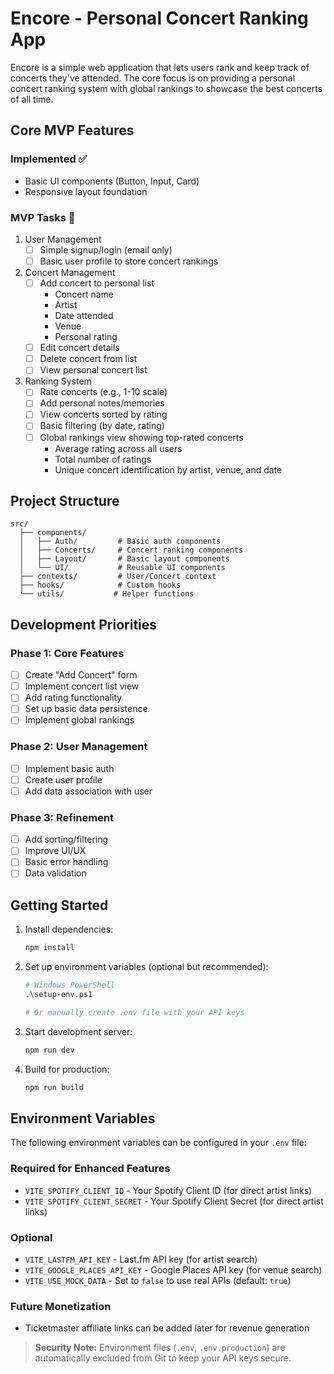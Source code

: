 # Encore - Personal Concert Ranking App

Encore is a simple web application that lets users rank and keep track of concerts they've attended. The core focus is on providing a personal concert ranking system with global rankings to showcase the best concerts of all time.

## Core MVP Features

### Implemented ✅
- Basic UI components (Button, Input, Card)
- Responsive layout foundation

### MVP Tasks 🎯
1. User Management
   - [ ] Simple signup/login (email only)
   - [ ] Basic user profile to store concert rankings

2. Concert Management
   - [ ] Add concert to personal list
     - Concert name
     - Artist
     - Date attended
     - Venue
     - Personal rating
   - [ ] Edit concert details
   - [ ] Delete concert from list
   - [ ] View personal concert list

3. Ranking System
   - [ ] Rate concerts (e.g., 1-10 scale)
   - [ ] Add personal notes/memories
   - [ ] View concerts sorted by rating
   - [ ] Basic filtering (by date, rating)
   - [ ] Global rankings view showing top-rated concerts
     - Average rating across all users
     - Total number of ratings
     - Unique concert identification by artist, venue, and date

## Project Structure

```
src/
  ├── components/
  │   ├── Auth/         # Basic auth components
  │   ├── Concerts/     # Concert ranking components
  │   ├── Layout/       # Basic layout components
  │   └── UI/           # Reusable UI components
  ├── contexts/         # User/Concert context
  ├── hooks/            # Custom hooks
  └── utils/           # Helper functions
```

## Development Priorities

### Phase 1: Core Features
- [ ] Create "Add Concert" form
- [ ] Implement concert list view
- [ ] Add rating functionality
- [ ] Set up basic data persistence
- [ ] Implement global rankings

### Phase 2: User Management
- [ ] Implement basic auth
- [ ] Create user profile
- [ ] Add data association with user

### Phase 3: Refinement
- [ ] Add sorting/filtering
- [ ] Improve UI/UX
- [ ] Basic error handling
- [ ] Data validation

## Getting Started

1. Install dependencies:
   ```bash
   npm install
   ```

2. Set up environment variables (optional but recommended):
   ```bash
   # Windows PowerShell
   .\setup-env.ps1
   
   # Or manually create .env file with your API keys
   ```

3. Start development server:
   ```bash
   npm run dev
   ```

4. Build for production:
   ```bash
   npm run build
   ```

## Environment Variables

The following environment variables can be configured in your `.env` file:

### Required for Enhanced Features
- `VITE_SPOTIFY_CLIENT_ID` - Your Spotify Client ID (for direct artist links)
- `VITE_SPOTIFY_CLIENT_SECRET` - Your Spotify Client Secret (for direct artist links)

### Optional
- `VITE_LASTFM_API_KEY` - Last.fm API key (for artist search)
- `VITE_GOOGLE_PLACES_API_KEY` - Google Places API key (for venue search)
- `VITE_USE_MOCK_DATA` - Set to `false` to use real APIs (default: `true`)

### Future Monetization
- Ticketmaster affiliate links can be added later for revenue generation

> **Security Note:** Environment files (`.env`, `.env.production`) are automatically excluded from Git to keep your API keys secure.

